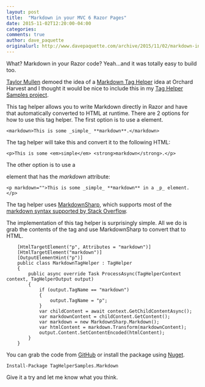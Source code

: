 ```yaml
---
layout: post
title:  "Markdown in your MVC 6 Razor Pages"
date: 2015-11-02T12:20:00-04:00
categories:
comments: true
author: dave_paquette
originalurl: http://www.davepaquette.com/archive/2015/11/02/markdown-in-your-mvc-6-razor-pages.aspx
---
```


What? Markdown in your Razor code? Yeah…and it was totally easy to build too.

[Taylor Mullen][1] demoed the idea of a [Markdown Tag Helper][2] idea at Orchard Harvest and I thought it would be nice to include this in my [Tag Helper Samples project][3].

This tag helper allows you to write Markdown directly in Razor and have that automatically converted to HTML at runtime. There are 2 options for how to use this tag helper. The first option is to use a _<markdown>_ element.

`<markdown>This is some _simple_ **markdown**.</markdown>`

The tag helper will take this and convert it to the following HTML:

`<p>This is some <em>simple</em> <strong>markdown</strong>.</p>`

The other option is to use a _<p>_ element that has the _markdown_ attribute:

`<p markdown="">This is some _simple_ **markdown** in a _p_ element.</p>`

The tag helper uses [MarkdownSharp][4], which supports most of the [markdown syntax supported by Stack Overflow][5].

The implementation of this tag helper is surprisingly simple. All we do is grab the contents of the tag and use MarkdownSharp to convert that to HTML.

```
    [HtmlTargetElement("p", Attributes = "markdown")]
    [HtmlTargetElement("markdown")]
    [OutputElementHint("p")]
    public class MarkdownTagHelper : TagHelper
    {
        public async override Task ProcessAsync(TagHelperContext context, TagHelperOutput output)
        {
            if (output.TagName == "markdown")
            {
                output.TagName = "p";
            }
            var childContent = await context.GetChildContentAsync();
            var markdownContent = childContent.GetContent();
            var markdown = new MarkdownSharp.Markdown();
            var htmlContent = markdown.Transform(markdownContent);
            output.Content.SetContentEncoded(htmlContent);
        }
    }
```

You can grab the code from [GitHub][3] or install the package using [Nuget][6].

    Install-Package TagHelperSamples.Markdown

Give it a try and let me know what you think.

[1]: https://twitter.com/ntaylormullen
[2]: https://www.youtube.com/watch?v=jD4H-CBab9o
[3]: https://github.com/dpaquette/TagHelperSamples
[4]: https://code.google.com/p/markdownsharp/
[5]: http://stackoverflow.com/editing-help
[6]: https://www.nuget.org/packages/TagHelperSamples.Markdown
  </markdown>
